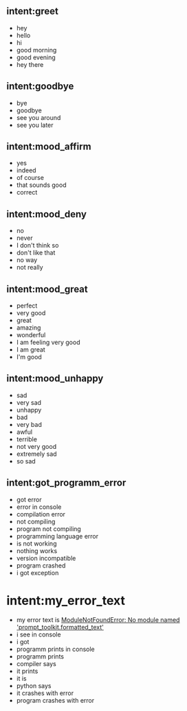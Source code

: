 ## intent:greet
- hey
- hello
- hi
- good morning
- good evening
- hey there

## intent:goodbye
- bye
- goodbye
- see you around
- see you later

## intent:mood_affirm
- yes
- indeed
- of course
- that sounds good
- correct

## intent:mood_deny
- no
- never
- I don't think so
- don't like that
- no way
- not really

## intent:mood_great
- perfect
- very good
- great
- amazing
- wonderful
- I am feeling very good
- I am great
- I'm good

## intent:mood_unhappy
- sad
- very sad
- unhappy
- bad
- very bad
- awful
- terrible
- not very good
- extremely sad
- so sad


## intent:got_programm_error
- got error
- error in console
- compilation error
- not compiling
- program not compiling
- programming language error
- is not working
- nothing works
- version incompatible
- program crashed
- i got exception

# intent:my_error_text
- my error text is [ModuleNotFoundError: No module named 'prompt_toolkit.formatted_text'](error_text)
- i see [](error_text) in console
- i got [](error_text)
- programm prints [](error_text) in console
- programm prints [](error_text)
- compiler says [](error_text)
- it prints [](error_text)
- it is [](error_text)
- python says [](error_text)
- it crashes with error [](error_text)
- program crashes with error [](error_text)

